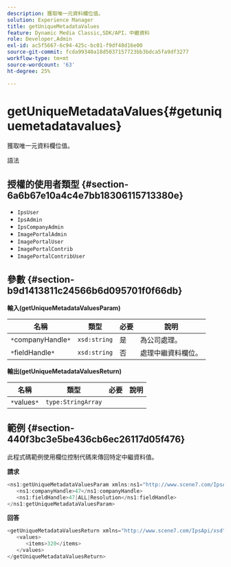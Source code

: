 ```yaml
---
description: 獲取唯一元資料欄位值。
solution: Experience Manager
title: getUniqueMetadataValues
feature: Dynamic Media Classic,SDK/API，中繼資料
role: Developer,Admin
exl-id: ac5f5667-6c94-425c-bc01-f9df48d16e00
source-git-commit: fcda99340a18d5037157723bb3bdca5fa9df3277
workflow-type: tm+mt
source-wordcount: '63'
ht-degree: 25%

---
```


# getUniqueMetadataValues{#getuniquemetadatavalues}

獲取唯一元資料欄位值。

語法

## 授權的使用者類型 {#section-6a6b67e10a4c4e7bb18306115713380e}

* `IpsUser`
* `IpsAdmin`
* `IpsCompanyAdmin`
* `ImagePortalAdmin`
* `ImagePortalUser`
* `ImagePortalContrib`
* `ImagePortalContribUser`

## 參數 {#section-b9d1413811c24566b6d095701f0f66db}

**輸入(getUniqueMetadataValuesParam)**

| 名稱 | 類型 | 必要 | 說明 |
|---|---|---|---|
| `*`companyHandle`*` | `xsd:string` | 是 | 為公司處理。 |
| `*`fieldHandle`*` | `xsd:string` | 否 | 處理中繼資料欄位。 |

**輸出(getUniqueMetadataValuesReturn)**

| 名稱 | 類型 | 必要 | 說明 |
|---|---|---|---|
| `*`values`*` | `type:StringArray` |  |  |

## 範例 {#section-440f3bc3e5be436cb6ec26117d05f476}

此程式碼範例使用欄位控制代碼來傳回特定中繼資料值。

**請求**

```java
<ns1:getUniqueMetadataValuesParam xmlns:ns1="http://www.scene7.com/IpsApi/xsd">
   <ns1:companyHandle>47</ns1:companyHandle>
   <ns1:fieldHandle>47|ALL|Resolution</ns1:fieldHandle>
</ns1:getUniqueMetadataValuesParam>
```

**回答**

```java
<getUniqueMetadataValuesReturn xmlns="http://www.scene7.com/IpsApi/xsd">
   <values>
      <items>320</items>
   </values>
</getUniqueMetadataValuesReturn>
```
